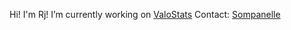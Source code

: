 Hi! I'm Rj!
I’m currently working on [ValoStats](https://github.com/Yeeeef/ValoStats)
Contact: [Sompanelle](https://twitter.com/Sompanelle)
<!--

Here are some ideas to get you started:

- 
- 🌱 I’m currently learning ...
- 👯 I’m looking to collaborate on ...
- 🤔 I’m looking for help with ...
- 💬 Ask me about ...
- 📫  ...
- ⚡ Fun fact: ...
-->
